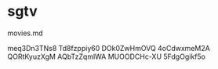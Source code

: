 # sgtv
movies.md

<item>
<title>NO RETREAT NO SURRENDER </title>                      
<utube>meq3Dn3TNs8</utube>             
<thumbnail></thumbnail>                 
<fanart></fanart>                       
</item>

<item>
<title>THE CROW </title>                        
<utube>Td8fzppiy60</utube>             
<thumbnail></thumbnail>                 
<fanart></fanart>                       
</item>

<item>
<title>WILD CHILD </title>                        
<utube>DOk0ZwHmOVQ</utube>             
<thumbnail></thumbnail>                 
<fanart></fanart>                       
</item>

<item>
<title>GOOD THE BAD THE UGLY </title>                        
<utube>4oCdwxmeM2A</utube>             
<thumbnail></thumbnail>                 
<fanart></fanart>                       
</item>

<item>
<title>WILLOW </title>                        
<utube>QORtKyuzXgM</utube>             
<thumbnail></thumbnail>                 
<fanart></fanart>                       
</item>

<item>
<title>HUSH </title>                        
<utube>AQbTzZqmlWA</utube>             
<thumbnail></thumbnail>                 
<fanart></fanart>                       
</item>

<item>
<title>LEFT BEHIND </title>                        
<utube>MUOODCHc-XU</utube>             
<thumbnail></thumbnail>                 
<fanart></fanart>                       
</item>

<item>
<title>GROW HOUSE </title>                        
<utube>5FdgOgikf5o</utube>             
<thumbnail></thumbnail>                 
<fanart></fanart>                       
</item>
